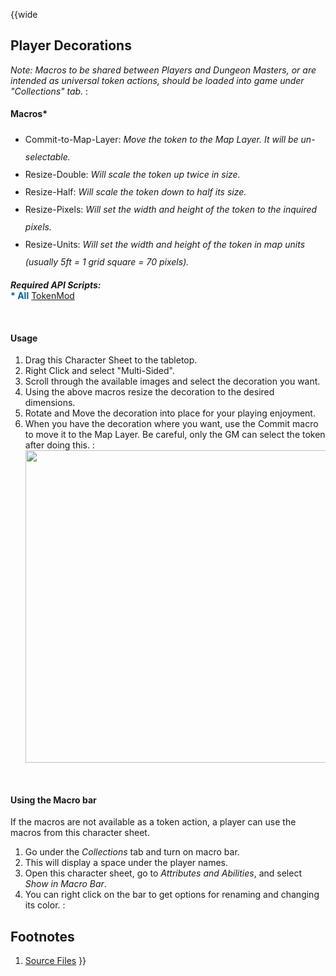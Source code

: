 <!-- Multi-Token: Player Decorations -->

<!-- Reference URLS -->
[Homebrewery]: https://homebrewery.naturalcrit.com/ "Naturalcrit's Homebrewery V3.0.0"
[Repo Files]: https://github.com/Tougher-Together-DnD/common-game-assets/tree/main/character-sheets/player-decorations "Tougher Together Files"
[Repo Raw Path]: https://raw.githubusercontent.com/Tougher-Together-DnD/common-game-assets/main/character-sheets/player-decorations/images/ "Incomplete path; add image filename"

<!-- Images -->
[Main Banner]: https://raw.githubusercontent.com/Tougher-Together-DnD/common-game-assets/main/character-sheets/containers/images/none.png#banner ""
[Screenshot]: https://raw.githubusercontent.com/Tougher-Together-DnD/common-game-assets/main/character-sheets/player-decorations/images/decoration-screengrab.gif#screenshot

<!-- API URLs -->
[TokenMod-URL]: https://github.com/Roll20/roll20-api-scripts/tree/master/TokenMod

<style>
/* CSS style for NaturalCrit's Homebrewery V3.0.0 */
.page { background-color: transparent; }
.page#p1{ text-align:left; }
.page#p1:after{ display:none; }
.page p+p { margin-top:.2em; }
.page blockquote { margin-top:1em; margin-bottom:2em; }
.page h1, .page h2, .page h3, .page h4, sup, span { color:#006699; }
span { font-weight:bold; }
ul li { line-height:2; }
.page table tbody tr td { border:1px solid #1C6EA4; text-align:left; }
th:empty { display:none; }

/* css for markdown */
img[src*="#banner"] { display:block; margin-left:auto; margin-right:auto; width:750px; }
img[src*="#screenshot"] { display:block; margin-left:auto; margin-right:auto; width:500px; }
</style>

{{wide
## Player Decorations
*Note: Macros to be shared between Players and Dungeon Masters, or are intended as universal token actions, should be loaded into game under "Collections" tab.*
:
#### Macros*
* Commit-to-Map-Layer: *Move the token to the Map Layer. It will be un-selectable.*
* Resize-Double: *Will scale the token up twice in size.*
* Resize-Half: *Will scale the token down to half its size.*
* Resize-Pixels: *Will set the width and height of the token to the inquired pixels.*
* Resize-Units: *Will set the width and height of the token in map units (usually 5ft = 1 grid square = 70 pixels).*

***Required API Scripts:***  
<span>* All</span> [TokenMod][TokenMod-URL]  

<br>

#### Usage
1. Drag this Character Sheet to the tabletop.
1. Right Click and select "Multi-Sided".
1. Scroll through the available images and select the decoration you want.
1. Using the above macros resize the decoration to the desired dimensions.
1. Rotate and Move the decoration into place for your playing enjoyment.
1. When you have the decoration where you want, use the Commit macro to move it to the Map Layer. Be careful, only the GM can select the token after doing this.
:
![][Screenshot]

<br>

#### Using the Macro bar
If the macros are not available as a token action, a player can use the macros from this character sheet.

1. Go under the *Collections* tab and turn on macro bar.
2. This will display a space under the player names.
3. Open this character sheet, go to *Attributes and Abilities*, and select *Show in Macro Bar*.
4. You can right click on the bar to get options for renaming and changing its color.
:
## Footnotes
1. [Source Files][Repo Files]
}}
